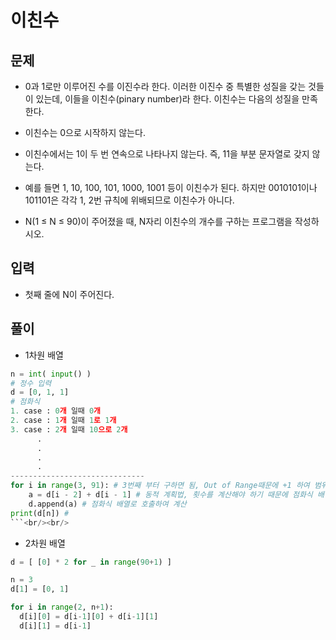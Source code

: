 # 이친수 

## 문제
- 0과 1로만 이루어진 수를 이진수라 한다. 이러한 이진수 중 특별한 성질을 갖는 것들이 있는데, 이들을 이친수(pinary number)라 한다. 이친수는 다음의 성질을 만족한다.

- 이친수는 0으로 시작하지 않는다.
- 이친수에서는 1이 두 번 연속으로 나타나지 않는다. 즉, 11을 부분 문자열로 갖지 않는다.
- 예를 들면 1, 10, 100, 101, 1000, 1001 등이 이친수가 된다. 하지만 0010101이나 101101은 각각 1, 2번 규칙에 위배되므로 이친수가 아니다.

- N(1 ≤ N ≤ 90)이 주어졌을 때, N자리 이친수의 개수를 구하는 프로그램을 작성하시오.

## 입력
- 첫째 줄에 N이 주어진다.

## 풀이
- 1차원 배열

``` Python
n = int( input() )
# 정수 입력
d = [0, 1, 1]
# 점화식
1. case : 0개 일때 0개
2. case : 1개 일때 1로 1개
3. case : 2개 일때 10으로 2개
      .
      .
      .
      .
------------------------------                         
for i in range(3, 91): # 3번째 부터 구하면 됨, Out of Range때문에 +1 하여 범위 설정
    a = d[i - 2] + d[i - 1] # 동적 계획법, 횟수를 계산해야 하기 때문에 점화식 배열에 합산하지 않음
    d.append(a) # 점화식 배열로 호출하여 계산
print(d[n]) # 
```<br/><br/>
```







- 2차원 배열


``` Python
d = [ [0] * 2 for _ in range(90+1) ]

n = 3
d[1] = [0, 1]

for i in range(2, n+1):
  d[i][0] = d[i-1][0] + d[i-1][1]
  d[i][1] = d[i-1]
```






